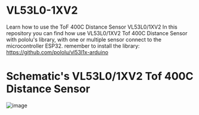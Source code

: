 # VL53L0-1XV2
Learn how to use the ToF 400C Distance Sensor VL53L0/1XV2
In this repository you can find how use VL53L0/1XV2 Tof 400C Distance Sensor with pololu's library, with one or multiple sensor connect to the microcontroller ESP32.
remember to install the library: https://github.com/pololu/vl53l1x-arduino

# Schematic's VL53L0/1XV2 Tof 400C Distance Sensor
![image](https://github.com/user-attachments/assets/1d0a746a-93d1-4a3d-a436-684e609d7c6b)
